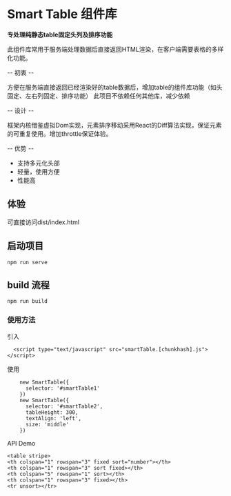 # Smart Table 组件库

**专处理纯静态table固定头列及排序功能**

此组件库常用于服务端处理数据后直接返回HTML渲染，在客户端需要表格的多样化功能。

-- 初衷 --

  方便在服务端直接返回已经渲染好的table数据后，增加table的组件库功能（如头固定、左右列固定、排序功能）
  此项目不依赖任何其他库，减少依赖

-- 设计 --

  框架内核借鉴虚拟Dom实现，元素排序移动采用React的Diff算法实现，保证元素的可重复使用。增加throttle保证体验。

-- 优势 --

  - 支持多元化头部
  - 轻量，使用方便
  - 性能高

## 体验
可直接访问dist/index.html


## 启动项目
```
npm run serve
```

## build 流程
```
npm run build
```

### 使用方法
引入
```
  <script type="text/javascript" src="smartTable.[chunkhash].js"></script>
```
使用
```
    new SmartTable({
      selector: '#smartTable1'
    })
    new SmartTable({
      selector: '#smartTable2',
      tableHeight: 300,
      textAlign: 'left',
      size: 'middle'
    })
```
API Demo
```
<table stripe>
<th colspan="1" rowspan="3" fixed sort="number"></th>
<th colspan="1" rowspan="3" sort fixed></th>
<th colspan="5" rowspan="1" sort></th>
<th colspan="1" rowspan="3" fixed></th>
<tr unsort></tr>
```